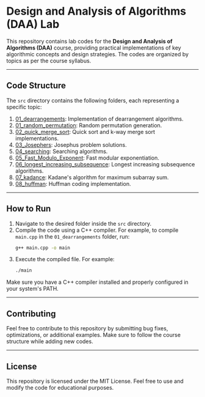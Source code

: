 # Design and Analysis of Algorithms (DAA) Lab

This repository contains lab codes for the **Design and Analysis of Algorithms (DAA)** course, providing practical implementations of key algorithmic concepts and design strategies. The codes are organized by topics as per the course syllabus.

---

## Code Structure

The `src` directory contains the following folders, each representing a specific topic:

1. [01_dearrangements](src/01_dearrangements/): Implementation of dearrangement algorithms.
2. [01_random_permutation](src/01_random_permutation/): Random permutation generation.
3. [02_quick_merge_sort](src/02_quick_merge_sort/): Quick sort and k-way merge sort implementations.
4. [03_Josephers](src/03_Josephers/): Josephus problem solutions.
5. [04_searching](src/04_searching/): Searching algorithms.
6. [05_Fast_Modulo_Exponent](src/05_Fast_Modulo_Exponent/): Fast modular exponentiation.
7. [06_longest_increasing_subsequence](src/06_longest_increasing_subsequence/): Longest increasing subsequence algorithms.
8. [07_kadance](src/07_kadance/): Kadane's algorithm for maximum subarray sum.
9. [08_huffman](src/08_huffman/): Huffman coding implementation.

---

## How to Run

1. Navigate to the desired folder inside the `src` directory.
2. Compile the code using a C++ compiler. For example, to compile `main.cpp` in the `01_dearrangements` folder, run:
   ```bash
   g++ main.cpp -o main
   ```
3. Execute the compiled file. For example:
   ```bash
   ./main
   ```

Make sure you have a C++ compiler installed and properly configured in your system's PATH.

---

## Contributing

Feel free to contribute to this repository by submitting bug fixes, optimizations, or additional examples. Make sure to follow the course structure while adding new codes.

---

## License

This repository is licensed under the MIT License. Feel free to use and modify the code for educational purposes.
